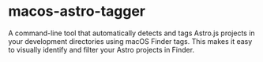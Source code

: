 # macos-astro-tagger
A command-line tool that automatically detects and tags Astro.js projects in your development directories using macOS Finder tags. This makes it easy to visually identify and filter your Astro projects in Finder.
